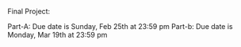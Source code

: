 Final Project:

Part-A: Due date is Sunday, Feb 25th at 23:59 pm
Part-b: Due date is Monday, Mar 19th at 23:59 pm




